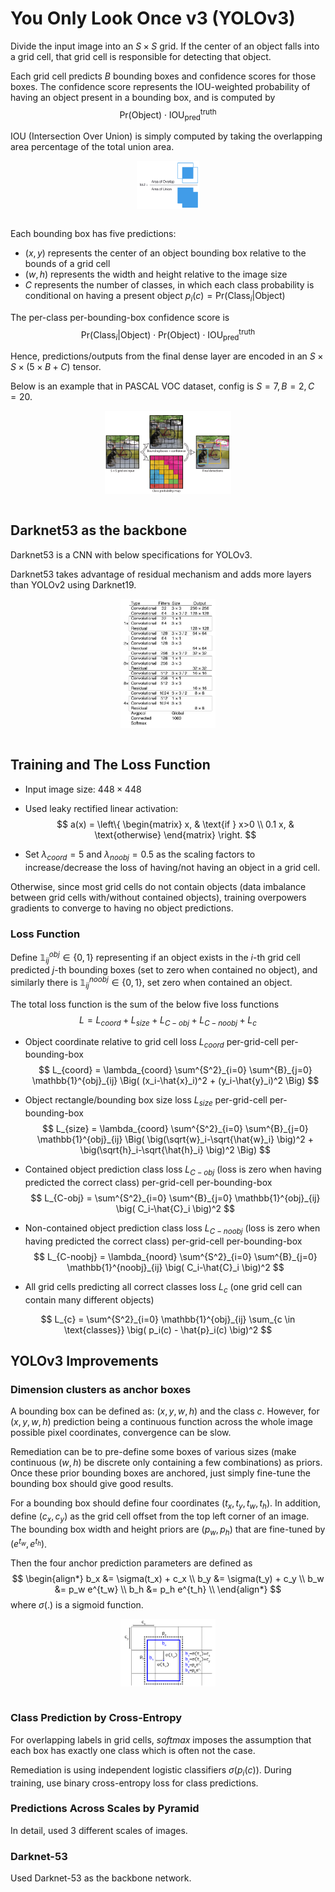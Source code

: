 # You Only Look Once v3 (YOLOv3)

Divide the input image into an $S \times S$ grid.
If the center of an object falls into a grid cell, that grid cell
is responsible for detecting that object.

Each grid cell predicts $B$ bounding boxes and confidence scores for those boxes.
The confidence score represents the IOU-weighted probability of having an object present in a bounding box, and is computed by 
$$
\text{Pr(Object)} \cdot \text{IOU}^{\text{truth}}_{\text{pred}}
$$

IOU (Intersection Over Union) is simply computed by taking the overlapping area percentage of the total union area.
<div style="display: flex; justify-content: center;">
      <img src="imgs/iou.png" width="20%" height="20%" alt="iou">
</div>
</br>

Each bounding box has five predictions:
* $(x,y)$ represents the center of an object bounding box relative to the bounds of a grid cell
* $(w, h)$ represents the width and height relative to the image size
* $C$ represents the number of classes, in which each class probability is conditional on having a present object $p_i(c)=\text{Pr}(\text{Class}_i|\text{Object})$

The per-class per-bounding-box confidence score is 
$$
\text{Pr}(\text{Class}_i|\text{Object}) \cdot
\text{Pr(Object)} \cdot \text{IOU}^{\text{truth}}_{\text{pred}}
$$

Hence, predictions/outputs from the final dense layer are encoded in an $S \times S \times (5 \times B + C)$ tensor.

Below is an example that in PASCAL VOC dataset, config is $S=7, B=2, C=20$.

<div style="display: flex; justify-content: center;">
      <img src="imgs/yolo.png" width="40%" height="30%" alt="yolo">
</div>
</br>

## Darknet53 as the backbone

Darknet53 is a CNN with below specifications for YOLOv3.

Darknet53 takes advantage of residual mechanism and adds more layers than YOLOv2 using Darknet19.

<div style="display: flex; justify-content: center;">
      <img src="imgs/darknet53.png" width="30%" height="50%" alt="darknet53">
</div>
</br>

## Training and The Loss Function

* Input image size: $448 \times 448$

* Used leaky rectified linear activation:
$$
a(x) =
\left\{
    \begin{matrix}
      x, & \text{if } x>0 \\
      0.1 x, & \text{otherwise}
    \end{matrix}
\right.
$$

* Set $\lambda_{coord}=5$ and $\lambda_{noobj}=0.5$ as the scaling factors to increase/decrease the loss of having/not having an object in a grid cell.

Otherwise, since most grid cells do not contain objects (data imbalance between grid cells with/without contained objects), training overpowers gradients to converge to having no object predictions. 

### Loss Function

Define $\mathbb{1}^{obj}_{ij} \in \{0,1\}$ representing if an object exists in the $i$-th grid cell predicted $j$-th bounding boxes (set to zero when contained no object),
and similarly there is $\mathbb{1}^{noobj}_{ij} \in \{0,1\}$, set zero when contained an object.

The total loss function is the sum of the below five loss functions
$$
L = L_{coord}  + L_{size} + L_{C-obj} + L_{C-noobj} + L_{c}
$$

* Object coordinate relative to grid cell loss $L_{coord}$ per-grid-cell per-bounding-box
$$
L_{coord} = 
\lambda_{coord} \sum^{S^2}_{i=0} \sum^{B}_{j=0}
\mathbb{1}^{obj}_{ij} \Big( (x_i-\hat{x}_i)^2 + (y_i-\hat{y}_i)^2 \Big)
$$

* Object rectangle/bounding box size loss $L_{size}$ per-grid-cell per-bounding-box
$$
L_{size} =
\lambda_{coord} \sum^{S^2}_{i=0} \sum^{B}_{j=0}
\mathbb{1}^{obj}_{ij} \Big( \big(\sqrt{w}_i-\sqrt{\hat{w}_i} \big)^2 + \big(\sqrt{h}_i-\sqrt{\hat{h}_i} \big)^2 \Big)
$$

* Contained object prediction class loss $L_{C-obj}$ (loss is zero when having predicted the correct class) per-grid-cell per-bounding-box
$$
L_{C-obj} = 
\sum^{S^2}_{i=0} \sum^{B}_{j=0}
\mathbb{1}^{obj}_{ij} \big( C_i-\hat{C}_i \big)^2
$$

* Non-contained object prediction class loss $L_{C-noobj}$ (loss is zero when having predicted the correct class) per-grid-cell per-bounding-box
$$
L_{C-noobj} = 
\lambda_{noord}
\sum^{S^2}_{i=0} \sum^{B}_{j=0}
\mathbb{1}^{noobj}_{ij} \big( C_i-\hat{C}_i \big)^2
$$

* All grid cells predicting all correct classes loss $L_c$ (one grid cell can contain many different objects)

$$
L_{c} = \sum^{S^2}_{i=0} \mathbb{1}^{obj}_{ij}
\sum_{c \in \text{classes}} \big( p_i(c) - \hat{p}_i(c) \big)^2
$$

## YOLOv3 Improvements

### Dimension clusters as anchor boxes

A bounding box can be defined as: $(x, y, w, h)$ and the class $c$.
However, for $(x, y, w, h)$ prediction being a continuous function across the whole image possible pixel coordinates, convergence can be slow.

Remediation can be to pre-define some boxes of various sizes (make continuous $(w, h)$ be discrete only containing a few combinations) as priors.
Once these prior bounding boxes are anchored, just simply fine-tune the bounding box should give good results.

For a bounding box should define four coordinates $(t_x, t_y, t_w, t_h)$. 
In addition, define $(c_x, c_y)$ as the grid cell offset from the top left corner of an image.
The bounding box width and height priors are $(p_w, p_h)$ that are fine-tuned by $(e^{t_w}, e^{t_h})$.

Then the four anchor prediction parameters are defined as
$$
\begin{align*}
    b_x &= \sigma(t_x) + c_x \\
    b_y &= \sigma(t_y) + c_y \\
    b_w &= p_w e^{t_w} \\
    b_h &= p_h e^{t_h} \\
\end{align*}
$$
where $\sigma(.)$ is a sigmoid function.

<div style="display: flex; justify-content: center;">
      <img src="imgs/yolov3_anchor_box.png" width="30%" height="30%" alt="yolov3_anchor_box">
</div>
</br>

### Class Prediction by Cross-Entropy

For overlapping labels in grid cells, $softmax$ imposes the assumption that each box has exactly one class which is often not the case.

Remediation is using independent logistic classifiers $\sigma\big(p_i(c)\big)$. 
During training, use binary cross-entropy loss for class predictions.

### Predictions Across Scales by Pyramid

In detail, used 3 different scales of images.

### Darknet-53

Used Darknet-53 as the backbone network.